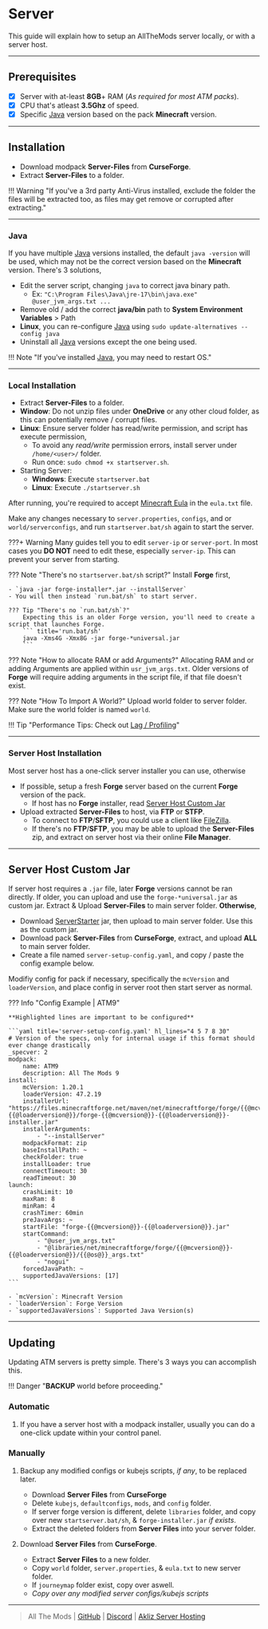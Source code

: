 # Server

This guide will explain how to setup an AllTheMods server locally, or with a server host.

---

## Prerequisites

- [x] Server with at-least **8GB**+ RAM (_As required for most ATM packs_).
- [x] CPU that's atleast **3.5Ghz** of speed.
- [x] Specific [Java](java.md) version based on the pack **Minecraft** version.

---

## Installation

- Download modpack **Server-Files** from **CurseForge**.
- Extract **Server-Files** to a folder.

!!! Warning "If you've a 3rd party Anti-Virus installed, exclude the folder the files will be extracted too, as files may get remove or corrupted after extracting."

---

### Java

If you have multiple [Java](java.md) versions installed, the default `java -version` will be used, which may not be the correct version based on the **Minecraft** version. There's 3 solutions,

- Edit the server script, changing `java` to correct java binary path.
    - Ex: `"C:\Program Files\Java\jre-17\bin\java.exe" @user_jvm_args.txt ...`
- Remove old / add the correct **java/bin** path to **System Environment Variables** > Path
- **Linux**, you can re-configure [Java](java.md) using `sudo update-alternatives --config java`
- Uninstall all [Java](java.md) versions except the one being used.

!!! Note "If you've installed [Java](java.md), you may need to restart OS."

--- 

### Local Installation

- Extract **Server-Files** to a folder.
- **Window**: Do not unzip files under **OneDrive** or any other cloud folder, as this can potentially remove / corrupt files.
- **Linux**: Ensure server folder has read/write permission, and script has execute permission,
    - To avoid any _read/write_ permission errors, install server under `/home/<user>/` folder.
    - Run once: `sudo chmod +x startserver.sh`.
- Starting Server: 
    - **Windows**: Execute `startserver.bat`
    - **Linux**: Execute `./startserver.sh`

After running, you're required to accept [Minecraft Eula](https://www.minecraft.net/en-us/eula) in the `eula.txt` file.

Make any changes necessary to `server.properties`, `configs`, and or `world/serverconfigs`, and run `startserver.bat/sh` again to start the server. 

???+ Warning
    Many guides tell you to edit `server-ip` or `server-port`. In most cases you **DO NOT** need to edit these, especially `server-ip`. This can prevent your server from starting.

??? Note "There's no `startserver.bat/sh` script?"
    Install **Forge** first,

    - `java -jar forge-installer*.jar --installServer`
    - You will then instead `run.bat/sh` to start server.

    ??? Tip "There's no `run.bat/sh`?"
        Expecting this is an older Forge version, you'll need to create a script that launches Forge.
        ``` title='run.bat/sh'
        java -Xms4G -Xmx8G -jar forge-*universal.jar
        ```

??? Note "How to allocate RAM or add Arguments?"
    Allocating RAM and or adding Arguments are applied within `usr_jvm_args.txt`. Older versions of **Forge** will require adding arguments in the script file, if that file doesn't exist.

??? Note "How To Import A World?"
    Upload world folder to server folder. Make sure the world folder is named `world`.

!!! Tip "Performance Tips: Check out [Lag / Profiling](lag.md)"

---

### Server Host Installation

Most server host has a one-click server installer you can use, otherwise

- If possible, setup a fresh **Forge** server based on the current **Forge** version of the pack.
    - If host has no **Forge** installer, read [Server Host Custom Jar](#server-host-custom-jar)
- Upload extracted **Server-Files** to host, via **FTP** or **STFP**.
    - To connect to **FTP**/**SFTP**, you could use a client like [FileZilla](https://filezilla-project.org/).
    - If there's no **FTP**/**SFTP**, you may be able to upload the **Server-Files** zip, and extract on server host via their online **File Manager**.
 

---

## Server Host Custom Jar

If server host requires a `.jar` file, later **Forge** versions cannot be ran directly. If older, you can upload and use the `forge-*universal.jar` as custom jar. Extract & Upload **Server-Files** to main server folder. **Otherwise**,

- Download [ServerStarter](https://github.com/BloodyMods/ServerStarter/releases) jar, then upload to main server folder. Use this as the custom jar.
- Download pack **Server-Files** from **CurseForge**, extract, and upload **ALL** to main server folder.
- Create a file named `server-setup-config.yaml`, and copy / paste the config example below. 

Modifiy config for pack if necessary, specifically the `mcVersion` and `loaderVersion`, and place config in server root then start server as normal.

??? Info "Config Example | ATM9"

    **Highlighted lines are important to be configured**

    ```yaml title='server-setup-config.yaml' hl_lines="4 5 7 8 30"
    # Version of the specs, only for internal usage if this format should ever change drastically
    _specver: 2
    modpack:
        name: ATM9
        description: All The Mods 9
    install:
        mcVersion: 1.20.1
        loaderVersion: 47.2.19
        installerUrl: "https://files.minecraftforge.net/maven/net/minecraftforge/forge/{{@mcversion@}}-{{@loaderversion@}}/forge-{{@mcversion@}}-{{@loaderversion@}}-installer.jar"
        installerArguments:
            - "--installServer"
        modpackFormat: zip
        baseInstallPath: ~
        checkFolder: true
        installLoader: true
        connectTimeout: 30
        readTimeout: 30
    launch:
        crashLimit: 10
        maxRam: 8
        minRam: 4
        crashTimer: 60min
        preJavaArgs: ~
        startFile: "forge-{{@mcversion@}}-{{@loaderversion@}}.jar"
        startCommand:
            - "@user_jvm_args.txt"
            - "@libraries/net/minecraftforge/forge/{{@mcversion@}}-{{@loaderversion@}}/{{@os@}}_args.txt"
            - "nogui"
        forcedJavaPath: ~
        supportedJavaVersions: [17]
    ```

    - `mcVersion`: Minecraft Version
    - `loaderVersion`: Forge Version
    - `supportedJavaVersions`: Supported Java Version(s)

---

## Updating

Updating ATM servers is pretty simple. There's 3 ways you can accomplish this. 

!!! Danger "**BACKUP** world before proceeding."

### **Automatic**

1. If you have a server host with a modpack installer, usually you can do a one-click update within your control panel.

### **Manually**

1. Backup any modified configs or kubejs scripts, _if any_, to be replaced later.
    - Download **Server Files** from **CurseForge**
    - Delete `kubejs`, `defaultconfigs`, `mods`, and `config` folder.
    - If server forge version is different, delete `libraries` folder, and copy over new `startserver.bat/sh`, & `forge-installer.jar` _if exists_.
    - Extract the deleted folders from **Server Files** into your server folder.

2. Download **Server Files** from **CurseForge**.
    - Extract **Server Files** to a new folder.
    - Copy `world` folder, `server.properties`, & `eula.txt` to new server folder.
    - If `journeymap` folder exist, copy over aswell.
    - _Copy over any modified server configs/kubejs scripts_

---

> All The Mods | [GitHub](https://github.com/AllTheMods) | [Discord](https://discord.com/invite/allthemods) | [Akliz Server Hosting](https://www.akliz.net/allthemods)
